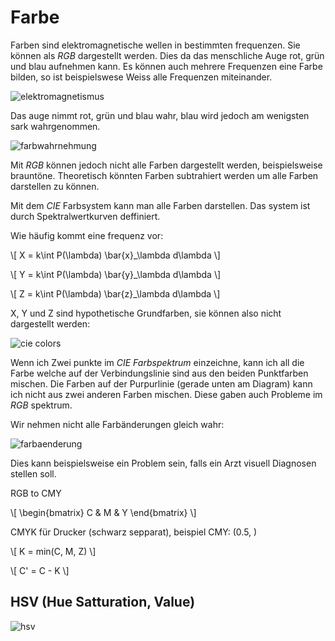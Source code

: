 # Farbe

Farben sind elektromagnetische wellen in bestimmten frequenzen.
Sie können als *RGB* dargestellt werden. Dies da
das menschliche Auge rot, grün und blau aufnehmen kann.
Es können auch mehrere Frequenzen eine Farbe bilden,
so ist beispielswese Weiss alle Frequenzen miteinander.

![elektromagnetismus](../images/elektromagnetisches-spektrum.png)

Das auge nimmt rot, grün und blau wahr, blau wird jedoch
am wenigsten sark wahrgenommen.

![farbwahrnehmung](../images/farbwahrnehmung.png)

Mit *RGB* können jedoch nicht alle Farben dargestellt werden,
beispielsweise brauntöne. Theoretisch könnten Farben subtrahiert
werden um alle Farben darstellen zu können.

Mit dem *CIE* Farbsystem kann man alle Farben darstellen.
Das system ist durch Spektralwertkurven deffiniert.

Wie häufig kommt eine frequenz vor:

\\[ X = k\int P(\lambda) \bar{x}_\lambda d\lambda \\]

\\[ Y = k\int P(\lambda) \bar{y}_\lambda d\lambda \\]

\\[ Z = k\int P(\lambda) \bar{z}_\lambda d\lambda \\]

X, Y und Z sind hypothetische Grundfarben, sie können also
nicht dargestellt werden:

![cie colors](../images/cie-colors.png)

Wenn ich Zwei punkte im *CIE Farbspektrum* einzeichne,
kann ich all die Farbe welche auf der Verbindungslinie
sind aus den beiden Punktfarben mischen.
Die Farben auf der Purpurlinie (gerade unten am Diagram)
kann ich nicht aus zwei anderen Farben mischen.
Diese gaben auch Probleme im *RGB* spektrum.

Wir nehmen nicht alle Farbänderungen gleich wahr:

![farbaenderung](../images/farbaenderung.png)

Dies kann beispielsweise ein Problem sein, falls
ein Arzt visuell Diagnosen stellen soll.

RGB to CMY

\\[
  \begin{bmatrix}
  C &
  M &
  Y
  \end{bmatrix}
\\]

CMYK für Drucker (schwarz sepparat), beispiel CMY: (0.5, )

\\[ K = min(C, M, Z) \\]

\\[ C' = C - K \\]

## HSV (Hue Satturation, Value)

![hsv](../images/hsv.png)

